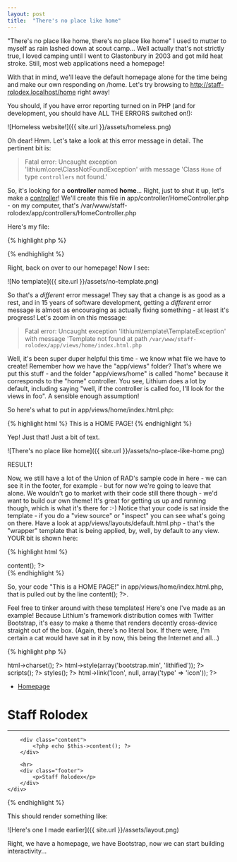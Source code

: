 ```yaml
---
layout: post
title:  "There's no place like home"
---
```


"There's no place like home, there's no place like home" I used to mutter to myself as rain lashed down at scout camp... Well actually that's not strictly true, I loved camping until I went to Glastonbury in 2003 and got mild heat stroke. Still, most web applications need a homepage!

With that in mind, we'll leave the default homepage alone for the time being and make our own responding on /home. Let's try browsing to http://staff-rolodex.localhost/home right away!

You should, if you have error reporting turned on in PHP (and for development, you should have ALL THE ERRORS switched on!):

![Homeless website!]({{ site.url }}/assets/homeless.png)

Oh dear! Hmm. Let's take a look at this error message in detail. The pertinent bit is:

> Fatal error: Uncaught exception 'lithium\core\ClassNotFoundException' with message 'Class `Home` of type `controllers` not found.'

So, it's looking for a **controller** named **home**... Right, just to shut it up, let's make a [controller](http://lithify.me/docs/manual/handling-http-requests/controllers.wiki)! We'll create this file in app/controller/HomeController.php - on my computer, that's /var/www/staff-rolodex/app/controllers/HomeController.php

Here's my file:

{% highlight php %}
<?php
namespace app\controllers;

class HomeController extends \lithium\action\Controller {
	public function index() {

	}
}
?>
{% endhighlight %}

Right, back on over to our homepage! Now I see:

![No template]({{ site.url }}/assets/no-template.png)

So that's a _different_ error message! They say that a change is as good as a rest, and in 15 years of software development, getting a _different_ error message is almost as encouraging as actually fixing something - at least it's progress! Let's zoom in on this message:

> Fatal error: Uncaught exception 'lithium\template\TemplateException' with message 'Template not found at path `/var/www/staff-rolodex/app/views/home/index.html.php`

Well, it's been super duper helpful this time - we know what file we have to create! Remember how we have the "app/views" folder? That's where we put this stuff - and the folder "app/views/home" is called "home" because it corresponds to the "home" controller. You see, Lithium does a lot by default, including saying "well, if the controller is called foo, I'll look for the views in foo". A sensible enough assumption!

So here's what to put in app/views/home/index.html.php:

{% highlight html %}
This is a HOME PAGE!
{% endhighlight %}

Yep! Just that! Just a bit of text.

![There's no place like home]({{ site.url }}/assets/no-place-like-home.png)

RESULT!

Now, we still have a lot of the Union of RAD's sample code in here - we can see it in the footer, for example - but for now we're going to leave that alone. We wouldn't go to market with their code still there though - we'd want to build our own theme! It's great for getting us up and running though, which is what it's there for :-) Notice that your code is sat inside the template - if you do a "view source" or "inspect" you can see what's going on there. Have a look at app/views/layouts/default.html.php - that's the "wrapper" template that is being applied, by, well, by default to any view. YOUR bit is shown here:

{% highlight html %}
		<div class="content">
			<?php echo $this->content(); ?>
		</div>
{% endhighlight %}

So, your code "This is a HOME PAGE!" in app/views/home/index.html.php, that is pulled out by the line <?php echo $this->content(); ?>.

Feel free to tinker around with these templates! Here's one I've made as an example! Because Lithium's framework distribution comes with Twitter Bootstrap, it's easy to make a theme that renders decently cross-device straight out of the box. (Again, there's no literal box. If there were, I'm certain a cat would have sat in it by now, this being the Internet and all...)

{% highlight php %}
<!doctype html>
<html>
<head>
    <?php echo $this->html->charset(); ?>
    <title>Staff Rolodex <?php echo $this->title(); ?></title>
    <?php echo $this->html->style(array('bootstrap.min', 'lithified')); ?>
    <?php echo $this->scripts(); ?>
    <?php echo $this->styles(); ?>
    <?php echo $this->html->link('Icon', null, array('type' => 'icon')); ?>
    <style type="text/css">
        /* This should really be in the css files but I've put it here for
           simplicity's sake! */
        body {
            padding-top: 60px;
        }
    </style>
</head>
<body>
    <div class="navbar navbar-inverse navbar-fixed-top">
        <div class="navbar-inner">
            <div class="container">
                <ul class="nav nav-pills pull-right">
                    <li><a href="<?= $this->url(array('Home::index')); ?>">Homepage</a></li>
                </ul>
            </div>
        </div>
    </div>
    <div class="container">
        <h1>Staff Rolodex</h1>
        <hr>

        <div class="content">
            <?php echo $this->content(); ?>
        </div>

        <hr>
        <div class="footer">
            <p>Staff Rolodex</p>
        </div>
    </div>
</body>
</html>
{% endhighlight %}

This should render something like:

![Here's one I made earlier]({{ site.url }}/assets/layout.png)

Right, we have a homepage, we have Bootstrap, now we can start building interactivity...
